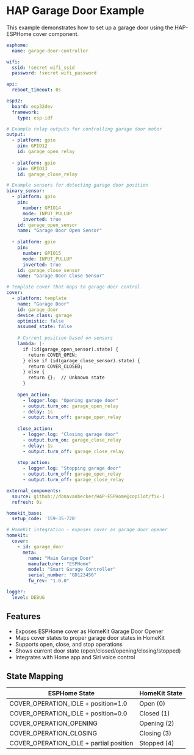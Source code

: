 # HAP Garage Door Example

This example demonstrates how to set up a garage door using the HAP-ESPHome cover component.

```yaml
esphome:
  name: garage-door-controller

wifi:
  ssid: !secret wifi_ssid
  password: !secret wifi_password

api:
  reboot_timeout: 0s

esp32:
  board: esp32dev
  framework:
    type: esp-idf

# Example relay outputs for controlling garage door motor
output:
  - platform: gpio
    pin: GPIO12
    id: garage_open_relay
    
  - platform: gpio
    pin: GPIO13
    id: garage_close_relay

# Example sensors for detecting garage door position
binary_sensor:
  - platform: gpio
    pin: 
      number: GPIO14
      mode: INPUT_PULLUP
      inverted: true
    id: garage_open_sensor
    name: "Garage Door Open Sensor"
    
  - platform: gpio
    pin: 
      number: GPIO15
      mode: INPUT_PULLUP
      inverted: true
    id: garage_close_sensor
    name: "Garage Door Close Sensor"

# Template cover that maps to garage door control
cover:
  - platform: template
    name: "Garage Door"
    id: garage_door
    device_class: garage
    optimistic: false
    assumed_state: false
    
    # Current position based on sensors
    lambda: |-
      if (id(garage_open_sensor).state) {
        return COVER_OPEN;
      } else if (id(garage_close_sensor).state) {
        return COVER_CLOSED;
      } else {
        return {};  // Unknown state
      }
    
    open_action:
      - logger.log: "Opening garage door"
      - output.turn_on: garage_open_relay
      - delay: 1s
      - output.turn_off: garage_open_relay
      
    close_action:
      - logger.log: "Closing garage door"
      - output.turn_on: garage_close_relay
      - delay: 1s
      - output.turn_off: garage_close_relay
      
    stop_action:
      - logger.log: "Stopping garage door"
      - output.turn_off: garage_open_relay
      - output.turn_off: garage_close_relay

external_components:
  source: github://donavanbecker/HAP-ESPHome@copilot/fix-1
  refresh: 0s

homekit_base:
  setup_code: '159-35-728'

# HomeKit integration - exposes cover as garage door opener
homekit:
  cover:
    - id: garage_door
      meta:
        name: "Main Garage Door"
        manufacturer: "ESPHome"
        model: "Smart Garage Controller"
        serial_number: "GD123456"
        fw_rev: "1.0.0"

logger:
  level: DEBUG
```

## Features

- Exposes ESPHome cover as HomeKit Garage Door Opener
- Maps cover states to proper garage door states in HomeKit
- Supports open, close, and stop operations
- Shows current door state (open/closed/opening/closing/stopped)
- Integrates with Home app and Siri voice control

## State Mapping

| ESPHome State | HomeKit State |
|---------------|---------------|
| COVER_OPERATION_IDLE + position=1.0 | Open (0) |
| COVER_OPERATION_IDLE + position=0.0 | Closed (1) |
| COVER_OPERATION_OPENING | Opening (2) |
| COVER_OPERATION_CLOSING | Closing (3) |
| COVER_OPERATION_IDLE + partial position | Stopped (4) |